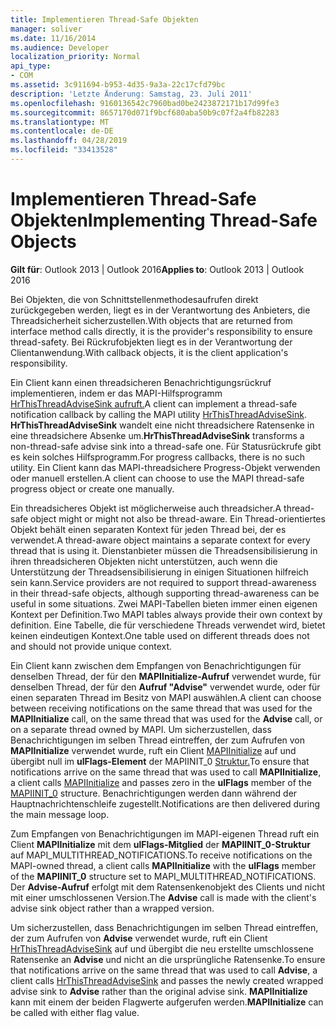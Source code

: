```yaml
---
title: Implementieren Thread-Safe Objekten
manager: soliver
ms.date: 11/16/2014
ms.audience: Developer
localization_priority: Normal
api_type:
- COM
ms.assetid: 3c911694-b953-4d35-9a3a-22c17cfd79bc
description: 'Letzte Änderung: Samstag, 23. Juli 2011'
ms.openlocfilehash: 9160136542c7960bad0be2423872171b17d99fe3
ms.sourcegitcommit: 8657170d071f9bcf680aba50b9c07f2a4fb82283
ms.translationtype: MT
ms.contentlocale: de-DE
ms.lasthandoff: 04/28/2019
ms.locfileid: "33413528"
---
```

# <a name="implementing-thread-safe-objects"></a><span data-ttu-id="a8564-103">Implementieren Thread-Safe Objekten</span><span class="sxs-lookup"><span data-stu-id="a8564-103">Implementing Thread-Safe Objects</span></span>

  
  
<span data-ttu-id="a8564-104">**Gilt für**: Outlook 2013 | Outlook 2016</span><span class="sxs-lookup"><span data-stu-id="a8564-104">**Applies to**: Outlook 2013 | Outlook 2016</span></span> 
  
<span data-ttu-id="a8564-105">Bei Objekten, die von Schnittstellenmethodesaufrufen direkt zurückgegeben werden, liegt es in der Verantwortung des Anbieters, die Threadsicherheit sicherzustellen.</span><span class="sxs-lookup"><span data-stu-id="a8564-105">With objects that are returned from interface method calls directly, it is the provider's responsibility to ensure thread-safety.</span></span> <span data-ttu-id="a8564-106">Bei Rückrufobjekten liegt es in der Verantwortung der Clientanwendung.</span><span class="sxs-lookup"><span data-stu-id="a8564-106">With callback objects, it is the client application's responsibility.</span></span>
  
<span data-ttu-id="a8564-107">Ein Client kann einen threadsicheren Benachrichtigungsrückruf implementieren, indem er das MAPI-Hilfsprogramm [HrThisThreadAdviseSink aufruft.](hrthisthreadadvisesink.md)</span><span class="sxs-lookup"><span data-stu-id="a8564-107">A client can implement a thread-safe notification callback by calling the MAPI utility [HrThisThreadAdviseSink](hrthisthreadadvisesink.md).</span></span> <span data-ttu-id="a8564-108">**HrThisThreadAdviseSink** wandelt eine nicht threadsichere Ratensenke in eine threadsichere Absenke um.</span><span class="sxs-lookup"><span data-stu-id="a8564-108">**HrThisThreadAdviseSink** transforms a non-thread-safe advise sink into a thread-safe one.</span></span> <span data-ttu-id="a8564-109">Für Statusrückrufe gibt es kein solches Hilfsprogramm.</span><span class="sxs-lookup"><span data-stu-id="a8564-109">For progress callbacks, there is no such utility.</span></span> <span data-ttu-id="a8564-110">Ein Client kann das MAPI-threadsichere Progress-Objekt verwenden oder manuell erstellen.</span><span class="sxs-lookup"><span data-stu-id="a8564-110">A client can choose to use the MAPI thread-safe progress object or create one manually.</span></span> 
  
<span data-ttu-id="a8564-111">Ein threadsicheres Objekt ist möglicherweise auch threadsicher.</span><span class="sxs-lookup"><span data-stu-id="a8564-111">A thread-safe object might or might not also be thread-aware.</span></span> <span data-ttu-id="a8564-112">Ein Thread-orientiertes Objekt behält einen separaten Kontext für jeden Thread bei, der es verwendet.</span><span class="sxs-lookup"><span data-stu-id="a8564-112">A thread-aware object maintains a separate context for every thread that is using it.</span></span> <span data-ttu-id="a8564-113">Dienstanbieter müssen die Threadsensibilisierung in ihren threadsicheren Objekten nicht unterstützen, auch wenn die Unterstützung der Threadsensibilisierung in einigen Situationen hilfreich sein kann.</span><span class="sxs-lookup"><span data-stu-id="a8564-113">Service providers are not required to support thread-awareness in their thread-safe objects, although supporting thread-awareness can be useful in some situations.</span></span> <span data-ttu-id="a8564-114">Zwei MAPI-Tabellen bieten immer einen eigenen Kontext per Definition.</span><span class="sxs-lookup"><span data-stu-id="a8564-114">Two MAPI tables always provide their own context by definition.</span></span> <span data-ttu-id="a8564-115">Eine Tabelle, die für verschiedene Threads verwendet wird, bietet keinen eindeutigen Kontext.</span><span class="sxs-lookup"><span data-stu-id="a8564-115">One table used on different threads does not and should not provide unique context.</span></span>
  
<span data-ttu-id="a8564-116">Ein Client kann zwischen dem Empfangen von Benachrichtigungen für denselben Thread, der für den **MAPIInitialize-Aufruf** verwendet wurde, für denselben Thread, der für den **Aufruf "Advise"** verwendet wurde, oder für einen separaten Thread im Besitz von MAPI auswählen.</span><span class="sxs-lookup"><span data-stu-id="a8564-116">A client can choose between receiving notifications on the same thread that was used for the **MAPIInitialize** call, on the same thread that was used for the **Advise** call, or on a separate thread owned by MAPI.</span></span> <span data-ttu-id="a8564-117">Um sicherzustellen, dass Benachrichtigungen im selben Thread eintreffen, der zum Aufrufen von **MAPIInitialize** verwendet wurde, ruft ein Client [MAPIInitialize](mapiinitialize.md) auf und übergibt null im **ulFlags-Element** der MAPIINIT_0 [Struktur.](mapiinit_0.md)</span><span class="sxs-lookup"><span data-stu-id="a8564-117">To ensure that notifications arrive on the same thread that was used to call **MAPIInitialize**, a client calls [MAPIInitialize](mapiinitialize.md) and passes zero in the **ulFlags** member of the [MAPIINIT_0](mapiinit_0.md) structure.</span></span> <span data-ttu-id="a8564-118">Benachrichtigungen werden dann während der Hauptnachrichtenschleife zugestellt.</span><span class="sxs-lookup"><span data-stu-id="a8564-118">Notifications are then delivered during the main message loop.</span></span> 
  
<span data-ttu-id="a8564-119">Zum Empfangen von Benachrichtigungen im MAPI-eigenen Thread ruft ein Client **MAPIInitialize** mit dem **ulFlags-Mitglied** der **MAPIINIT_0-Struktur** auf MAPI_MULTITHREAD_NOTIFICATIONS.</span><span class="sxs-lookup"><span data-stu-id="a8564-119">To receive notifications on the MAPI-owned thread, a client calls **MAPIInitialize** with the **ulFlags** member of the **MAPIINIT_0** structure set to MAPI_MULTITHREAD_NOTIFICATIONS.</span></span> <span data-ttu-id="a8564-120">Der **Advise-Aufruf** erfolgt mit dem Ratensenkenobjekt des Clients und nicht mit einer umschlossenen Version.</span><span class="sxs-lookup"><span data-stu-id="a8564-120">The **Advise** call is made with the client's advise sink object rather than a wrapped version.</span></span> 
  
<span data-ttu-id="a8564-121">Um sicherzustellen, dass Benachrichtigungen im selben Thread eintreffen, der zum Aufrufen von **Advise** verwendet wurde, ruft ein Client [HrThisThreadAdviseSink](hrthisthreadadvisesink.md) auf und übergibt die neu erstellte umschlossene Ratensenke an **Advise** und nicht an die ursprüngliche Ratensenke.</span><span class="sxs-lookup"><span data-stu-id="a8564-121">To ensure that notifications arrive on the same thread that was used to call **Advise**, a client calls [HrThisThreadAdviseSink](hrthisthreadadvisesink.md) and passes the newly created wrapped advise sink to **Advise** rather than the original advise sink.</span></span> <span data-ttu-id="a8564-122">**MAPIInitialize** kann mit einem der beiden Flagwerte aufgerufen werden.</span><span class="sxs-lookup"><span data-stu-id="a8564-122">**MAPIInitialize** can be called with either flag value.</span></span> 
  

